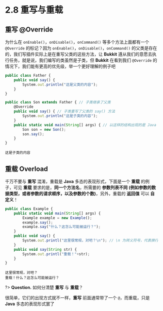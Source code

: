 # 2.8 重写与重载

## 重写 @Override

为什么在 `onEnable()`，`onDisable()`，`onCommand()` 等多个方法上面都有一个 `@Override` 的标记？因为 `onEnable()`，`onDisable()`，`onCommand()` 的父类是存在的，我们写插件实际上是在重写父类的这些方法，让 **Bukkit** 遵从我们的意愿去执行任务，就是说，我们编写的类虽然是子类，但 **Bukkit** 在看到我们 `@Override` 的情况下，我们能有更高的优先级，举一个更好理解的例子吧

```javascript
public class Father {
    public void say() {
        System.out.println("这是父类的内容");
    }
}

public class Son extends Father { // 子类继承了父类
    @Override
    public void say() { // 子类重写了父类的 say() 方法
        System.out.println("这是子类的内容");
    }
    public static void main(String[] args) { // 以这样的结构出现的是 Java 程序启动入口，下面是启动将要执行的代码，与 Bukkit 无关
        Son son = new Son();
        son.say();
    }
}
```

```控制台输出
这是子类的内容
```

## 重载 Overload

千万不要与 **重写** 混淆，重载是 **Java** 多态的表现形式，下面是一个 **重载** 的例子，可见 **重载** 要求的是，**同一个方法名**，所需要的 **参数列表不同** **(例如参数的数据类型，或者参数的请求顺序，以及参数的个数)**，另外，重载的 **返回值** 可以 **自定义**！

```javascript
public class Example {
    public static void main(String[] args) {
        Example example = new Example();
        example.say();
        example.say("什么？这怎么可能被运行？"); 
    }
    public void say() {
        System.out.printl("这里很常规，对吧？\n"); // \n 为转义符号，代表换行
    }
    public void say(String str) {
        System.out.printl("重载！"+str);
    }
}
```
```控制台输出
这里很常规，对吧？
重载！什么？这怎么可能被运行？
```

?> **Question.** 如何分清楚 **重写** 与 **重载**？

很简单，它们的出现方式就不一样，**重写** 前面通常带了一个 `@`，而重载，只是 **Java** 多态的表现形式罢了
